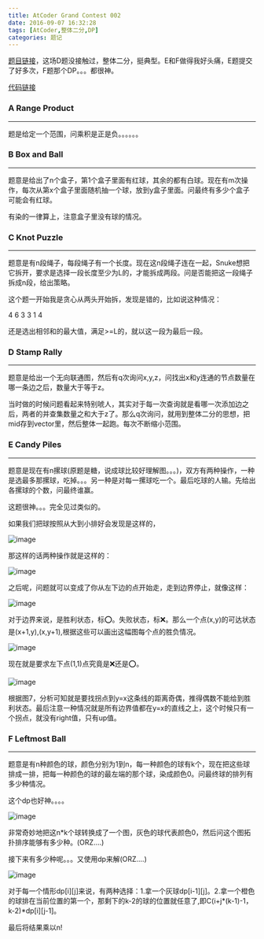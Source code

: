 ```yaml
---
title: AtCoder Grand Contest 002
date: 2016-09-07 16:32:28
tags: [AtCoder,整体二分,DP]
categories: 题记 
---
```


[题目链接](http://agc002.contest.atcoder.jp/)，这场D题没接触过，整体二分，挺典型。E和F做得我好头痛，E题提交了好多次，F题那个DP。。。都很神。

[代码链接](https://github.com/2997ms/My_Algorithm/tree/master/AtCoder/Grand_Contest_002)

### A Range Product

------

题是给定一个范围，问乘积是正是负。。。。。。





### B Box and Ball 

-----

题意是给出了n个盒子，第1个盒子里面有红球，其余的都有白球。现在有m次操作，每次从第x个盒子里面随机抽一个球，放到y盒子里面。问最终有多少个盒子可能会有红球。

有染的一律算上，注意盒子里没有球的情况。





### C Knot Puzzle

-------

题意是有n段绳子，每段绳子有一个长度。现在这n段绳子连在一起，Snuke想把它拆开，要求是选择一段长度至少为L的，才能拆成两段。问是否能把这一段绳子拆成n段，给出策略。

这个题一开始我是贪心从两头开始拆，发现是错的，比如说这种情况：

4 6
3 3 1 4

还是选出相邻和的最大值，满足>=L的，就以这一段为最后一段。





### D Stamp Rally

------

题意是给出一个无向联通图，然后有q次询问x,y,z，问找出x和y连通的节点数量在哪一条边之后，数量大于等于z。

当时做的时候问题看起来特别唬人，其实对于每一次查询就是看哪一次添加边之后，两者的并查集数量之和大于z了。那么q次询问，就用到整体二分的思想，把mid存到vector里，然后整体一起跑。每次不断缩小范围。





### E Candy Piles

-------

题意是现在有n摞球(原题是糖，说成球比较好理解图。。。)，双方有两种操作，一种是选最多那摞球，吃掉。。。另一种是对每一摞球吃一个。最后吃球的人输。先给出各摞球的个数，问最终谁赢。

这题很神。。。完全见过类似的。

如果我们把球按照从大到小排好会发现是这样的，

![image](https://raw.githubusercontent.com/2997ms/My_Algorithm/master/source_pic/AGC_002/E1.png)

那这样的话两种操作就是这样的：

![image](https://raw.githubusercontent.com/2997ms/My_Algorithm/master/source_pic/AGC_002/E2.png)

之后呢，问题就可以变成了你从左下边的点开始走，走到边界停止，就像这样：

![image](https://raw.githubusercontent.com/2997ms/My_Algorithm/master/source_pic/AGC_002/E3.png)

对于边界来说，是胜利状态，标⭕️。失败状态，标❌。那么一个点(x,y)的可达状态是(x+1,y),(x,y+1),根据这些可以画出这幅图每个点的胜负情况。

![image](https://raw.githubusercontent.com/2997ms/My_Algorithm/master/source_pic/AGC_002/E4.png)

现在就是要求左下点(1,1)点究竟是❌还是⭕️。

![image](https://raw.githubusercontent.com/2997ms/My_Algorithm/master/source_pic/AGC_002/E5.png)

根据图7，分析可知就是要找拐点到y=x这条线的距离奇偶，推得偶数不能给到胜利状态。最后注意一种情况就是所有边界值都在y=x的直线之上，这个时候只有一个拐点，就没有right值，只有up值。







### F Leftmost Ball

------

题意是有n种颜色的球，颜色分别为1到n，每一种颜色的球有k个，现在把这些球排成一排，把每一种颜色的球的最左端的那个球，染成颜色0。问最终球的排列有多少种情况。

这个dp也好神。。。。

![image](https://raw.githubusercontent.com/2997ms/My_Algorithm/master/source_pic/AGC_002/F1.png)

非常奇妙地把这n*k个球转换成了一个图，灰色的球代表颜色0，然后问这个图拓扑排序能够有多少种。(ORZ....)

接下来有多少种呢。。。又使用dp来解(ORZ....)

![image](https://raw.githubusercontent.com/2997ms/My_Algorithm/master/source_pic/AGC_002/F2.png)

对于每一个情形dp[i\][j\]来说，有两种选择：1.拿一个灰球dp[i-1\][j\]。2.拿一个橙色的球排在当前位置的第一个，那剩下的k-2的球的位置就任意了,即C(i+j\*(k-1)-1，k-2)\*dp[i\][j-1]。

最后将结果乘以n!